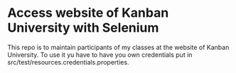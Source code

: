 # Access website of Kanban University with Selenium

This repo is to maintain participants of my classes at the website of Kanban University.
To use it yu have to have you own credentials put in src/test/resources.credentials.properties.